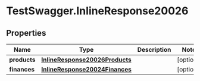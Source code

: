 # TestSwagger.InlineResponse20026

## Properties

Name | Type | Description | Notes
------------ | ------------- | ------------- | -------------
**products** | [**InlineResponse20026Products**](InlineResponse20026Products.md) |  | [optional] 
**finances** | [**InlineResponse20024Finances**](InlineResponse20024Finances.md) |  | [optional] 


